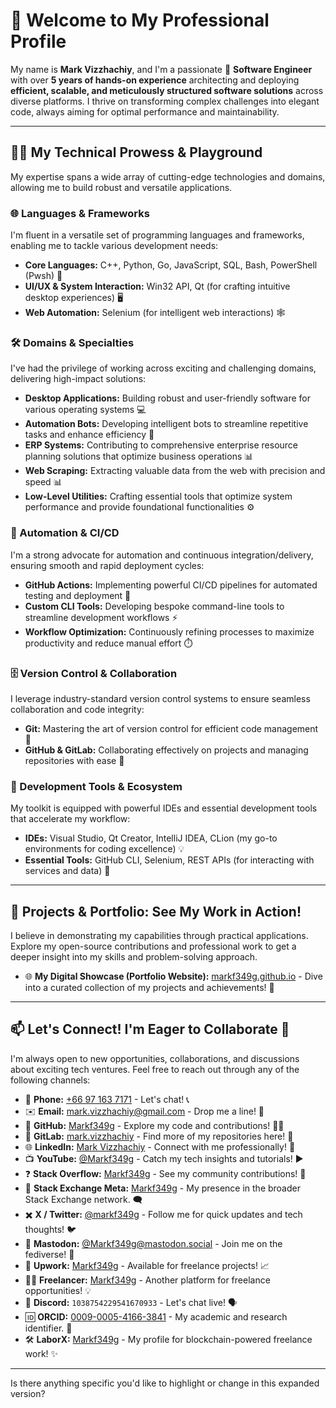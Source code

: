 # 👋 Welcome to My Professional Profile

My name is **Mark Vizzhachiy**, and I'm a passionate 🚀 **Software Engineer** with over **5 years of hands-on experience** architecting and deploying **efficient, scalable, and meticulously structured software solutions** across diverse platforms. I thrive on transforming complex challenges into elegant code, always aiming for optimal performance and maintainability.

-----

## 🧑‍💻 My Technical Prowess & Playground

My expertise spans a wide array of cutting-edge technologies and domains, allowing me to build robust and versatile applications.

### 🌐 Languages & Frameworks

I'm fluent in a versatile set of programming languages and frameworks, enabling me to tackle various development needs:

  * **Core Languages:** C++, Python, Go, JavaScript, SQL, Bash, PowerShell (Pwsh) 💙
  * **UI/UX & System Interaction:** Win32 API, Qt (for crafting intuitive desktop experiences) 🖥️
  * **Web Automation:** Selenium (for intelligent web interactions) 🕸️

### 🛠️ Domains & Specialties

I've had the privilege of working across exciting and challenging domains, delivering high-impact solutions:

  * **Desktop Applications:** Building robust and user-friendly software for various operating systems 💻
  * **Automation Bots:** Developing intelligent bots to streamline repetitive tasks and enhance efficiency 🤖
  * **ERP Systems:** Contributing to comprehensive enterprise resource planning solutions that optimize business operations 📊
  * **Web Scraping:** Extracting valuable data from the web with precision and speed 📊
  * **Low-Level Utilities:** Crafting essential tools that optimize system performance and provide foundational functionalities ⚙️

### 🚀 Automation & CI/CD

I'm a strong advocate for automation and continuous integration/delivery, ensuring smooth and rapid deployment cycles:

  * **GitHub Actions:** Implementing powerful CI/CD pipelines for automated testing and deployment 🚀
  * **Custom CLI Tools:** Developing bespoke command-line tools to streamline development workflows ⚡
  * **Workflow Optimization:** Continuously refining processes to maximize productivity and reduce manual effort ⏱️

### 🗄️ Version Control & Collaboration

I leverage industry-standard version control systems to ensure seamless collaboration and code integrity:

  * **Git:** Mastering the art of version control for efficient code management 🌳
  * **GitHub & GitLab:** Collaborating effectively on projects and managing repositories with ease 🤝

### 🧰 Development Tools & Ecosystem

My toolkit is equipped with powerful IDEs and essential development tools that accelerate my workflow:

  * **IDEs:** Visual Studio, Qt Creator, IntelliJ IDEA, CLion (my go-to environments for coding excellence) 💡
  * **Essential Tools:** GitHub CLI, Selenium, REST APIs (for interacting with services and data) 🔗

-----

## 📂 Projects & Portfolio: See My Work in Action\!

I believe in demonstrating my capabilities through practical applications. Explore my open-source contributions and professional work to get a deeper insight into my skills and problem-solving approach.

  * 🌐 **My Digital Showcase (Portfolio Website):** [markf349g.github.io](https://markf349g.github.io) - Dive into a curated collection of my projects and achievements\! 🌟

-----

## 📫 Let's Connect\! I'm Eager to Collaborate 🤝

I'm always open to new opportunities, collaborations, and discussions about exciting tech ventures. Feel free to reach out through any of the following channels:

  * 📱 **Phone:** [+66 97 163 7171](https://www.google.com/search?q=tel:%2B66971637171) - Let's chat\! 📞
  * ✉️ **Email:** [mark.vizzhachiy@gmail.com](mailto:mark.vizzhachiy@gmail.com) - Drop me a line\! 📧
  * 🐙 **GitHub:** [Markf349g](https://github.com/Markf349g) - Explore my code and contributions\! 👨‍💻
  * 🦊 **GitLab:** [mark.vizzhachiy](https://gitlab.com/mark.vizzhachiy) - Find more of my repositories here\! 🦊
  * 🌐 **LinkedIn:** [Mark Vizzhachiy](https://www.linkedin.com/in/mark-v-28033536b) - Connect with me professionally\! 👔
  * 📺 **YouTube:** [@Markf349g](https://www.youtube.com/@Markf349g) - Catch my tech insights and tutorials\! ▶️
  * ❓ **Stack Overflow:** [Markf349g](https://stackoverflow.com/users/30783672/markf349g) - See my community contributions\! 💬
  * 🧠 **Stack Exchange Meta:** [Markf349g](https://meta.stackexchange.com/users/1774543/markf349g) - My presence in the broader Stack Exchange network. 🗨️
  * ✖️ **X / Twitter:** [@markf349g](https://x.com/markf349g) - Follow me for quick updates and tech thoughts\! 🐦
  * 🐘 **Mastodon:** [@Markf349g@mastodon.social](https://mastodon.social/@Markf349g) - Join me on the fediverse\! 🐘
  * 💼 **Upwork:** [Markf349g](https://www.upwork.com/freelancers/~01721832aea465bde6?mp_source=share) - Available for freelance projects\! 📈
  * 🧑‍💻 **Freelancer:** [Markf349g](https://www.freelancer.com/u/Markf349g?frm=Markf349g&sb=t) - Another platform for freelance opportunities\! 💡
  * 💬 **Discord:** `1038754229541670933` - Let's chat live\! 🗣️
  * 🆔 **ORCID:** [0009-0005-4166-3841](https://orcid.org/0009-0005-4166-3841) - My academic and research identifier. 🔬
  * 🛠️ **LaborX:** [Markf349g](https://laborx.com/customers/users/id388396?ref=388396) - My profile for blockchain-powered freelance work\! ✨

-----

Is there anything specific you'd like to highlight or change in this expanded version?
